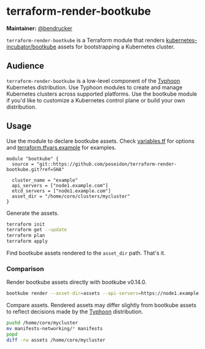 # terraform-render-bootkube

**Maintainer:** [@bendrucker](https://github.com/bendrucker)

`terraform-render-bootkube` is a Terraform module that renders [kubernetes-incubator/bootkube](https://github.com/kubernetes-incubator/bootkube) assets for bootstrapping a Kubernetes cluster.

## Audience

`terraform-render-bootkube` is a low-level component of the [Typhoon](https://github.com/poseidon/typhoon) Kubernetes distribution. Use Typhoon modules to create and manage Kubernetes clusters across supported platforms. Use the bootkube module if you'd like to customize a Kubernetes control plane or build your own distribution.

## Usage

Use the module to declare bootkube assets. Check [variables.tf](variables.tf) for options and [terraform.tfvars.example](terraform.tfvars.example) for examples.

```hcl
module "bootkube" {
  source = "git::https://github.com/poseidon/terraform-render-bootkube.git?ref=SHA"

  cluster_name = "example"
  api_servers = ["node1.example.com"]
  etcd_servers = ["node1.example.com"]
  asset_dir = "/home/core/clusters/mycluster"
}
```

Generate the assets.

```sh
terraform init
terraform get --update
terraform plan
terraform apply
```

Find bootkube assets rendered to the `asset_dir` path. That's it.

### Comparison

Render bootkube assets directly with bootkube v0.14.0.

```sh
bootkube render --asset-dir=assets --api-servers=https://node1.example.com:6443 --api-server-alt-names=DNS=node1.example.com --etcd-servers=https://node1.example.com:2379
```

Compare assets. Rendered assets may differ slightly from bootkube assets to reflect decisions made by the [Typhoon](https://github.com/poseidon/typhoon) distribution.

```sh
pushd /home/core/mycluster
mv manifests-networking/* manifests
popd
diff -rw assets /home/core/mycluster
```
